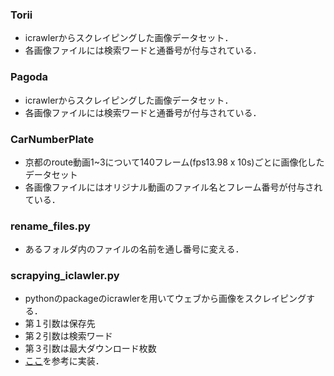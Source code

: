 ### Torii
- icrawlerからスクレイピングした画像データセット．
- 各画像ファイルには検索ワードと通番号が付与されている．

### Pagoda
- icrawlerからスクレイピングした画像データセット．
- 各画像ファイルには検索ワードと通番号が付与されている．

### CarNumberPlate
- 京都のroute動画1~3について140フレーム(fps13.98 x 10s)ごとに画像化したデータセット
- 各画像ファイルにはオリジナル動画のファイル名とフレーム番号が付与されている．

### rename_files.py
- あるフォルダ内のファイルの名前を通し番号に変える．

### scrapying_iclawler.py
- pythonのpackageのicrawlerを用いてウェブから画像をスクレイピングする．
- 第１引数は保存先
- 第２引数は検索ワード
- 第３引数は最大ダウンロード枚数
- [ここ](https://qiita.com/NakaokaRei/items/8c7e7b1f2c0c7ef8b3a3)を参考に実装．
